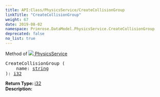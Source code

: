 ```yaml
---
title: API:Class/PhysicsService/CreateCollisionGroup
linkTitle: "CreateCollisionGroup"
weight: 67
date: 2019-08-02
namespace: Primrose.DataModel.PhysicsService.CreateCollisionGroup
deprecated: false
no_list: true
---
```

Method of <a href="/docs/api-reference/Class/PhysicsService"><img src="/icons/silk/default.png"/>&nbsp;PhysicsService</a>
<pre class="method-declaration">
CreateCollisionGroup (
    name: <a class="type" href="/docs/api-reference/System/string">string</a>
): <a class="type" href="/docs/api-reference/System/Primitives#int32">i32</a></pre>
<b>Return Type: </b>
<a class="type" href="/docs/api-reference/System/Primitives#int32">i32</a>
<br/>
<b>Description: </b>